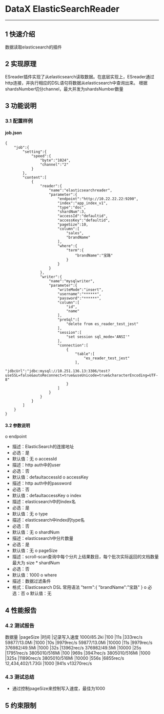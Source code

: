 # DataX ElasticSearchReader


---

## 1 快速介绍

数据读取elasticsearch的插件

## 2 实现原理

ESreader插件实现了从elasticsearch读取数据。在底层实现上，ESreader通过http连接，并执行相应的DSL语句将数据从elasticsearch中查询出来。
根据shardsNumber切分channel，最大并发为shardsNumber数量

## 3 功能说明

### 3.1 配置样例

#### job.json

```
{
    "job":{
        "setting":{
            "speed":{
                "byte":"1024",
                "channel":"2"
            }
        },
        "content":[
            {
                "reader":{
                    "name":"elasticsearchreader",
                    "parameter":{
                        "endpoint":"http://10.22.22.22:9200",
                        "index":"app_index_v1",
                        "type":"doc",
                        "shardNum":3,
                        "accessId":"defaultid",
                        "accessKey":"defaultid",
                        "pageSize":10,
                        "column":[
                            "sales",
                            "brandName"
                        ],
                        "where":{
                            "term":{
                                "brandName":"宝路"
                            }
                        }
                    }
                },
                "writer":{
                    "name":"mysqlwriter",
                    "parameter":{
                        "writeMode":"insert",
                        "username":"******",
                        "password":"******",
                        "column":[
                            "id",
                            "name"
                        ],
                        "preSql":[
                            "delete from es_reader_test_jest"
                        ],
                        "session":[
                            "set session sql_mode='ANSI'"
                        ],
                        "connection":[
                            {
                                "table":[
                                    "es_reader_test_jest"
                                ],
                                "jdbcUrl":"jdbc:mysql://10.251.136.13:3306/test?useSSL=false&autoReconnect=true&useUnicode=true&characterEncoding=UTF-8"
                            }
                        ]
                    }
                }
            }
        ]
    }
}
```

#### 3.2 参数说明

o	endpoint
-	描述：ElasticSearch的连接地址
-	必选：是
-	默认值：无
o	accessId
-	描述：http auth中的user
-	必选：否
-	默认值：defaultaccessId
o	accessKey
-	描述：http auth中的password
-	必选：否
-	默认值：defaultaccessKey
o	index
-	描述：elasticsearch中的index名
-	必选：是
-	默认值：无
o	type
-	描述：elasticsearch中index的type名
-	必选：否
-	默认值：无
o	shardNum
-	描述：elasticsearch中分片数量
-	必选：是
-	默认值：无
o	pageSize
-	描述：scroll-scan查询中每个分片上结果数目，每个批次实际返回的文档数量最大为 size * shardNum 
-	必选：否
-	默认值：1000
o	where
-	描述：数据过滤条件
-	格式：Elasticsearch DSL 常用语法
"term":{    "brandName":"宝路"     }
o	必选：否
o	默认值：无




## 4 性能报告




### 4.2 测试报告

数据量	|pageSize	|时间	|记录写入速度
1000/85.2ki	|100	|11s	|333rec/s
59877/13.0Mi	|1000	|10s	|9979rec/s
59877/13.0Mi	|10000	|11s	|9979rec/s
376982/49.5Mi	|1000	|32s	|13962rec/s
376982/49.5Mi	|10000	|25s	|17951rec/s
3805010/516Mi 	|100	|969s	|3947rec/s
3805010/516Mi 	|1000	|325s	|11890rec/s
3805010/516Mi 	|10000	|556s	|6855rec/s
12,434,402/1.73Gi 	|1000	|941s	v13270rec/s

### 4.3 测试总结

* 通过控制pageSize来控制写入速度，最佳为1000


## 5 约束限制
